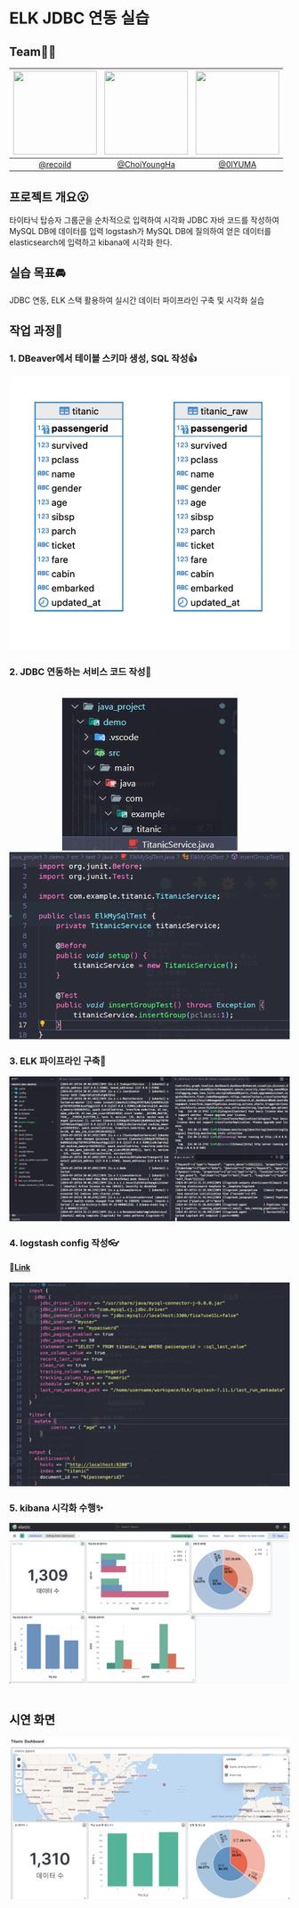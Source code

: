 # ELK JDBC 연동 실습

## Team🏃‍♂️

| <img src="https://avatars.githubusercontent.com/u/22585023?v=4" width="150" height="150"/> | <img src="https://avatars.githubusercontent.com/u/64997345?v=4" width="150" height="150"/> | <img src="https://avatars.githubusercontent.com/u/102151689?v=4" width="150" height="150"/> |
| :----------------------------------------------------------------------------------------: | :----------------------------------------------------------------------------------------: | :-----------------------------------------------------------------------------------------: |
|                           [@recoild](https://github.com/recoild)                           |                       [@ChoiYoungHa](https://github.com/ChoiYoungHa)                       |                            [@0lYUMA](https://github.com/0lYUMA)                             |

## 프로젝트 개요😮

타이타닉 탑승자 그룹군을 순차적으로 입력하여 시각화
JDBC 자바 코드를 작성하여 MySQL DB에 데이터를 입력
logstash가 MySQL DB에 질의하여 얻은 데이터를 elasticsearch에 입력하고
kibana에 시각화 한다.

## 실습 목표🚘

JDBC 연동, ELK 스택 활용하여 실시간 데이터 파이프라인 구축 및 시각화 실습

## 작업 과정🛫

### 1. DBeaver에서 테이블 스키마 생성, SQL 작성👍

<div align="center">
    <img src="github_images/erd.png" alt="작업 과정">
</div>

### 2. JDBC 연동하는 서비스 코드 작성🍕<br><br>

<div align="center">
    <img src="github_images/서비스_코드_작성.png" alt="작업 과정">
</div>

<div align="center">
    <img src="github_images/테스트_코드.png" alt="작업 과정">
</div>

### 3. ELK 파이프라인 구축🥩

 <div align="center">
     <img src="github_images/elk실행장면.png" alt="작업 과정">
 </div>

### 4. logstash config 작성👓

#### 🧧<a href="logstash/conf/titanic.conf">Link</a>

<div align="center">
    <img src="github_images/logstash_config.png" alt="작업 과정">
</div>

### 5. kibana 시각화 수행✨

<div align="center">
    <img src="github_images/kibana_dashboard.png" alt="작업 과정">
</div>

<br>

## 시연 화면

<div align="center">
    <img src="github_images/시연화면.png" alt="작업 과정">
</div>
